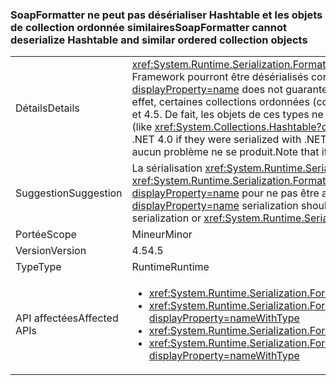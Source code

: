 ### <a name="soapformatter-cannot-deserialize-hashtable-and-similar-ordered-collection-objects"></a><span data-ttu-id="a0535-101">SoapFormatter ne peut pas désérialiser Hashtable et les objets de collection ordonnée similaires</span><span class="sxs-lookup"><span data-stu-id="a0535-101">SoapFormatter cannot deserialize Hashtable and similar ordered collection objects</span></span>

|   |   |
|---|---|
|<span data-ttu-id="a0535-102">Détails</span><span class="sxs-lookup"><span data-stu-id="a0535-102">Details</span></span>|<span data-ttu-id="a0535-103"><xref:System.Runtime.Serialization.Formatters.Soap.SoapFormatter?displayProperty=name> ne garantit pas que les objets sérialisés dans une version du .NET Framework pourront être désérialisés correctement dans une autre version.</span><span class="sxs-lookup"><span data-stu-id="a0535-103">The <xref:System.Runtime.Serialization.Formatters.Soap.SoapFormatter?displayProperty=name> does not guarantee that objects serialized under one .NET Framework version will successfully deserialize under a different version.</span></span> <span data-ttu-id="a0535-104">En effet, certaines collections ordonnées (comme <xref:System.Collections.Hashtable?displayProperty=name>) ont gagné de nouveaux membres entre les versions 4.0 et 4.5. De fait, les objets de ces types ne peuvent pas être désérialisés avec .NET 4.0 s’ils ont été sérialisés avec .NET 4.5.</span><span class="sxs-lookup"><span data-stu-id="a0535-104">Specifically, some ordered collections (like <xref:System.Collections.Hashtable?displayProperty=name>) added members between 4.0 and 4.5 such that objects of these types cannot deserialize with .NET 4.0 if they were serialized with .NET 4.5.</span></span> <span data-ttu-id="a0535-105">Notez que si les données sérialisées sont sérialisées et désérialisées avec la même version du .NET Framework, aucun problème ne se produit.</span><span class="sxs-lookup"><span data-stu-id="a0535-105">Note that if the serialized data is both serialized and deserialized with the same .NET Framework version, no issue will occur.</span></span>|
|<span data-ttu-id="a0535-106">Suggestion</span><span class="sxs-lookup"><span data-stu-id="a0535-106">Suggestion</span></span>|<span data-ttu-id="a0535-107">La sérialisation <xref:System.Runtime.Serialization.Formatters.Soap.SoapFormatter?displayProperty=name> doit être remplacée par la sérialisation <xref:System.Runtime.Serialization.Formatters.Binary.BinaryFormatter?displayProperty=name> ou <xref:System.Runtime.Serialization.NetDataContractSerializer?displayProperty=name> pour ne pas être affectée par les changements du .NET Framework.</span><span class="sxs-lookup"><span data-stu-id="a0535-107"><xref:System.Runtime.Serialization.Formatters.Soap.SoapFormatter?displayProperty=name> serialization should be replaced with <xref:System.Runtime.Serialization.Formatters.Binary.BinaryFormatter?displayProperty=name> serialization or <xref:System.Runtime.Serialization.NetDataContractSerializer?displayProperty=name> to be resilient to .NET Framework changes.</span></span>|
|<span data-ttu-id="a0535-108">Portée</span><span class="sxs-lookup"><span data-stu-id="a0535-108">Scope</span></span>|<span data-ttu-id="a0535-109">Mineur</span><span class="sxs-lookup"><span data-stu-id="a0535-109">Minor</span></span>|
|<span data-ttu-id="a0535-110">Version</span><span class="sxs-lookup"><span data-stu-id="a0535-110">Version</span></span>|<span data-ttu-id="a0535-111">4.5</span><span class="sxs-lookup"><span data-stu-id="a0535-111">4.5</span></span>|
|<span data-ttu-id="a0535-112">Type</span><span class="sxs-lookup"><span data-stu-id="a0535-112">Type</span></span>|<span data-ttu-id="a0535-113">Runtime</span><span class="sxs-lookup"><span data-stu-id="a0535-113">Runtime</span></span>|
|<span data-ttu-id="a0535-114">API affectées</span><span class="sxs-lookup"><span data-stu-id="a0535-114">Affected APIs</span></span>|<ul><li><xref:System.Runtime.Serialization.Formatters.Soap.SoapFormatter.Serialize(System.IO.Stream,System.Object)?displayProperty=nameWithType></li><li><xref:System.Runtime.Serialization.Formatters.Soap.SoapFormatter.Serialize(System.IO.Stream,System.Object,System.Runtime.Remoting.Messaging.Header[])?displayProperty=nameWithType></li><li><xref:System.Runtime.Serialization.Formatters.Soap.SoapFormatter.Deserialize(System.IO.Stream)?displayProperty=nameWithType></li><li><xref:System.Runtime.Serialization.Formatters.Soap.SoapFormatter.Deserialize(System.IO.Stream,System.Runtime.Remoting.Messaging.HeaderHandler)?displayProperty=nameWithType></li></ul>|

